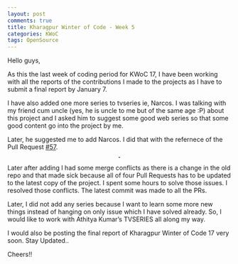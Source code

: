 ```yaml
---
layout: post
comments: true
title: Kharagpur Winter of Code - Week 5
categories: KWoC
tags: OpenSource
---
```

Hello guys,

As this the last week of coding period for KWoC 17, I have been working with all the reports of the contributions I made to the projects as I have to submit a final report by January 7.

I have also added one more series to tvseries ie, Narcos. I was talking with my friend cum uncle (yes, he is uncle to me but of the same age :P) about this project and I asked him to suggest some good web series so that some good content go into the project by me.

Later, he suggested me to add Narcos. I did that with the refernece of the Pull Request [#57](https://github.com/athityakumar/tvseries/pull/57).

<p align="center">
  <img src="/blog/public/img/kwoc-51.png" alt="" style="border: 1px solid">
</p>

Later after adding I had some merge conflicts as there is a change in the old repo and that made sick because all of four Pull Requests has to be updated to the latest copy of the project. I spent some hours to solve those issues. I resolved those conflicts. The latest commit was made to all the PRs.

Later, I did not add any series because I want to learn some more new things instead of hanging on only issue which I have solved already. So, I would like to work with Athitya Kumar’s TVSERIES all along my way.

I would also be posting the final report of Kharagpur Winter of Code 17 very soon. Stay Updated..

Cheers!!
